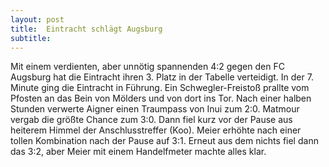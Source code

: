 ```yaml
---
layout: post
title:  Eintracht schlägt Augsburg
subtitle:  
---
```


Mit einem verdienten, aber unnötig spannenden 4:2 gegen den FC Augsburg hat die Eintracht ihren 3. Platz in der Tabelle verteidigt. In der 7. Minute ging die Eintracht in Führung. Ein Schwegler-Freistoß prallte vom Pfosten an das Bein von Mölders und von dort ins Tor. Nach einer halben Stunden verwerte Aigner einen Traumpass von Inui zum 2:0. Matmour vergab die größte Chance zum 3:0. Dann fiel kurz vor der Pause aus heiterem Himmel der Anschlusstreffer (Koo). Meier erhöhte nach einer tollen Kombination nach der Pause auf 3:1. Erneut aus dem nichts fiel dann das 3:2, aber Meier mit einem Handelfmeter machte alles klar. 


